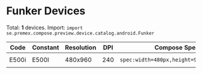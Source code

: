 # Funker Devices

Total: **1** devices. Import: `import se.premex.compose.preview.device.catalog.android.Funker`

| Code | Constant | Resolution | DPI | Compose Spec | Preview Usage |
|------|----------|------------|-----|-------------|---------------|
| E500i | E500I | 480x960 | 240 | `spec:width=480px,height=960px,dpi=240` | `@Preview(device = Funker.E500I)` |

<!-- Generated automatically. Do not edit manually. -->
